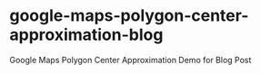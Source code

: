 # google-maps-polygon-center-approximation-blog
Google Maps Polygon Center Approximation Demo for Blog Post
